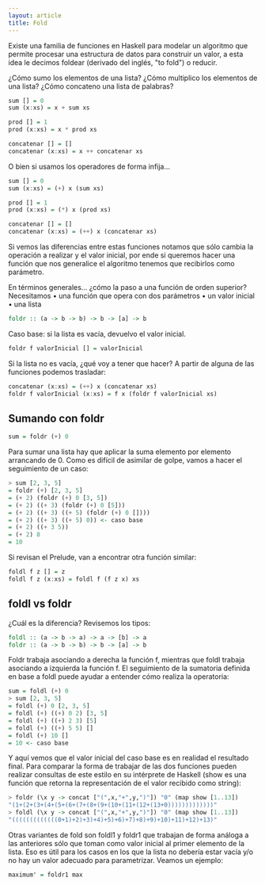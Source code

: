 ```yaml
---
layout: article
title: Fold
---
```


Existe una familia de funciones en Haskell para modelar un algoritmo que permite procesar una estructura de datos para construir un valor, a esta idea le decimos foldear (derivado del inglés, "to fold") o reducir.

¿Cómo sumo los elementos de una lista? ¿Cómo multiplico los elementos de una lista? ¿Cómo concateno una lista de palabras?

```Haskell
sum [] = 0 
sum (x:xs) = x + sum xs 

prod [] = 1 
prod (x:xs) = x * prod xs 

concatenar [] = [] 
concatenar (x:xs) = x ++ concatenar xs
```

O bien si usamos los operadores de forma infija…

```Haskell
sum [] = 0 
sum (x:xs) = (+) x (sum xs) 

prod [] = 1 
prod (x:xs) = (*) x (prod xs) 

concatenar [] = []
concatenar (x:xs) = (++) x (concatenar xs)
```

Si vemos las diferencias entre estas funciones notamos que sólo cambia la operación a realizar y el valor inicial, por ende si queremos hacer una función que nos generalice el algoritmo tenemos que recibirlos como parámetro.

En términos generales… ¿cómo la paso a una función de orden superior? Necesitamos • una función que opera con dos parámetros • un valor inicial • una lista

```Haskell
foldr :: (a -> b -> b) -> b -> [a] -> b 
```

Caso base: si la lista es vacía, devuelvo el valor inicial.

```Haskell
foldr f valorInicial [] = valorInicial 
```

Si la lista no es vacía, ¿qué voy a tener que hacer? A partir de alguna de las funciones podemos trasladar:

```Haskell
concatenar (x:xs) = (++) x (concatenar xs) 
foldr f valorInicial (x:xs) = f x (foldr f valorInicial xs)
```

Sumando con foldr
-----------------

```Haskell
sum = foldr (+) 0 
```

Para sumar una lista hay que aplicar la suma elemento por elemento arrancando de 0. Como es difícil de asimilar de golpe, vamos a hacer el seguimiento de un caso:

```Haskell
> sum [2, 3, 5] 
= foldr (+) [2, 3, 5] 
= (+ 2) (foldr (+) 0 [3, 5]) 
= (+ 2) ((+ 3) (foldr (+) 0 [5])) 
= (+ 2) ((+ 3) ((+ 5) (foldr (+) 0 []))) 
= (+ 2) ((+ 3) ((+ 5) 0)) <- caso base 
= (+ 2) ((+ 3 5)) 
= (+ 2) 8 
= 10
```

Si revisan el Prelude, van a encontrar otra función similar:

```Haskell
foldl f z [] = z 
foldl f z (x:xs) = foldl f (f z x) xs 
```

foldl vs foldr
--------------

¿Cuál es la diferencia? Revisemos los tipos:

```Haskell
foldl :: (a -> b -> a) -> a -> [b] -> a
foldr :: (a -> b -> b) -> b -> [a] -> b 
```

Foldr trabaja asociando a derecha la función f, mientras que foldl trabaja asociando a izquierda la función f. El seguimiento de la sumatoria definida en base a foldl puede ayudar a entender cómo realiza la operatoria:

```Haskell
sum = foldl (+) 0 
> sum [2, 3, 5] 
= foldl (+) 0 [2, 3, 5] 
= foldl (+) ((+) 0 2) [3, 5] 
= foldl (+) ((+) 2 3) [5] 
= foldl (+) ((+) 5 5) []
= foldl (+) 10 [] 
= 10 <- caso base
```

Y aquí vemos que el valor inicial del caso base es en realidad el resultado final. Para comparar la forma de trabajar de las dos funciones pueden realizar consultas de este estilo en su intérprete de Haskell (show es una función que retorna la representación de el valor recibido como string):

```Haskell
> foldr (\x y -> concat ["(",x,"+",y,")"]) "0" (map show [1..13])
"(1+(2+(3+(4+(5+(6+(7+(8+(9+(10+(11+(12+(13+0)))))))))))))"
> foldl (\x y -> concat ["(",x,"+",y,")"]) "0" (map show [1..13])
"(((((((((((((0+1)+2)+3)+4)+5)+6)+7)+8)+9)+10)+11)+12)+13)"
```

Otras variantes de fold son foldl1 y foldr1 que trabajan de forma análoga a las anteriores sólo que toman como valor inicial al primer elemento de la lista. Eso es útil para los casos en los que la lista no debería estar vacía y/o no hay un valor adecuado para parametrizar. Veamos un ejemplo:

```Haskell
maximum' = foldr1 max
```
